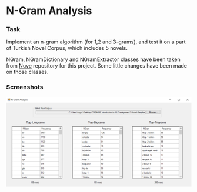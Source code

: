 # N-Gram Analysis

### Task

Implement an n-gram algorithm (for 1,2 and 3-grams), and test it on a part of Turkish Novel Corpus, which includes 5 novels. 

NGram, NGramDictionary and NGramExtractor classes have been taken from [Nuve](https://github.com/hrzafer/nuve/tree/master/nuve/NGrams) repository for this project. Some little changes have been made on those classes.

### Screenshots

![Screenshot](https://github.com/ozgurhepsag/N-Gram-Analysis/blob/master/program_ss.png)

